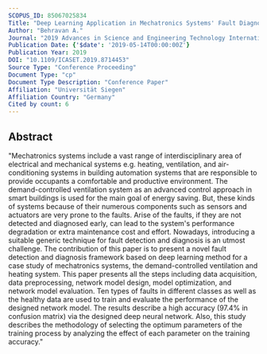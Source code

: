 ```yaml
---
SCOPUS_ID: 85067025834
Title: "Deep Learning Application in Mechatronics Systems' Fault Diagnosis, a Case Study of the Demand-Controlled Ventilation and Heating System"
Author: "Behravan A."
Journal: "2019 Advances in Science and Engineering Technology International Conferences, ASET 2019"
Publication Date: {'$date': '2019-05-14T00:00:00Z'}
Publication Year: 2019
DOI: "10.1109/ICASET.2019.8714453"
Source Type: "Conference Proceeding"
Document Type: "cp"
Document Type Description: "Conference Paper"
Affiliation: "Universität Siegen"
Affiliation Country: "Germany"
Cited by count: 6
---
```


## Abstract
"Mechatronics systems include a vast range of interdisciplinary area of electrical and mechanical systems e.g. heating, ventilation, and air-conditioning systems in building automation systems that are responsible to provide occupants a comfortable and productive environment. The demand-controlled ventilation system as an advanced control approach in smart buildings is used for the main goal of energy saving. But, these kinds of systems because of their numerous components such as sensors and actuators are very prone to the faults. Arise of the faults, if they are not detected and diagnosed early, can lead to the system's performance degradation or extra maintenance cost and effort. Nowadays, introducing a suitable generic technique for fault detection and diagnosis is an utmost challenge. The contribution of this paper is to present a novel fault detection and diagnosis framework based on deep learning method for a case study of mechatronics systems, the demand-controlled ventilation and heating system. This paper presents all the steps including data acquisition, data preprocessing, network model design, model optimization, and network model evaluation. Ten types of faults in different classes as well as the healthy data are used to train and evaluate the performance of the designed network model. The results describe a high accuracy (97.4% in confusion matrix) via the designed deep neural network. Also, this study describes the methodology of selecting the optimum parameters of the training process by analyzing the effect of each parameter on the training accuracy."
